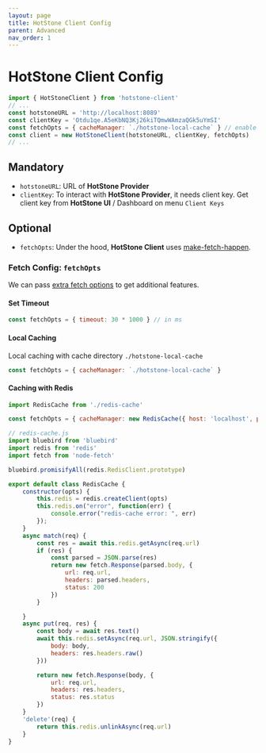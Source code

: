 ```yaml
---
layout: page
title: HotStone Client Config
parent: Advanced
nav_order: 1
---
```


# HotStone Client Config

```js
import { HotStoneClient } from 'hotstone-client'
// ...
const hotstoneURL = 'http://localhost:8089'
const clientKey = 'Otdu1qe.A5eKbNQ3Kj26kiTQmwWAmzaQGk5uYmSI'
const fetchOpts = { cacheManager: `./hotstone-local-cache` } // enable local cache
const client = new HotStoneClient(hotstoneURL, clientKey, fetchOpts)
// ...
```

## Mandatory

- `hotstoneURL`: URL of **HotStone Provider**
- `clientKey`: To interact with **HotStone Provider**, it needs client key. Get client key from **HotStone UI** / Dashboard on menu `Client Keys`

## Optional

- `fetchOpts`: Under the hood, **HotStone Client** uses [make-fetch-happen](https://www.npmjs.com/package/make-fetch-happen).

### Fetch Config: `fetchOpts`

We can pass [extra fetch options](https://www.npmjs.com/package/make-fetch-happen#extra-options) to get additional features.

#### Set Timeout

```javascript
const fetchOpts = { timeout: 30 * 1000 } // in ms
```

#### Local Caching

Local caching with cache directory `./hotstone-local-cache`

```javascript
const fetchOpts = { cacheManager: `./hotstone-local-cache` }
```

#### Caching with Redis

```js
import RedisCache from './redis-cache'

const fetchOpts = { cacheManager: new RedisCache({ host: 'localhost', port: 6379, password: 'redispass' }) }
```

```js
// redis-cache.js
import bluebird from 'bluebird'
import redis from 'redis'
import fetch from 'node-fetch'

bluebird.promisifyAll(redis.RedisClient.prototype)

export default class RedisCache {
    constructor(opts) {
        this.redis = redis.createClient(opts)
        this.redis.on("error", function(err) {
            console.error("redis-cache error: ", err)
        });
    }
    async match(req) {
        const res = await this.redis.getAsync(req.url)
        if (res) {
            const parsed = JSON.parse(res)
            return new fetch.Response(parsed.body, {
                url: req.url,
                headers: parsed.headers,
                status: 200
            })
        }

    }
    async put(req, res) {
        const body = await res.text()
        await this.redis.setAsync(req.url, JSON.stringify({
            body: body,
            headers: res.headers.raw()
        }))

        return new fetch.Response(body, {
            url: req.url,
            headers: res.headers,
            status: res.status
        })
    }
    'delete'(req) {
        return this.redis.unlinkAsync(req.url)
    }
}
```
